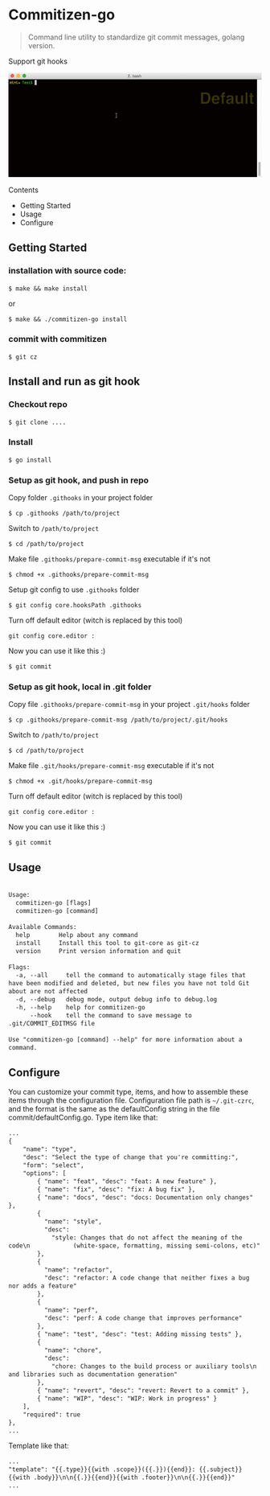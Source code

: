# Commitizen-go
> Command line utility to standardize git commit messages, golang version.

Support git hooks

![demo](docs/images/demo.gif)

Contents
- Getting Started
- Usage
- Configure

## Getting Started
### installation with source code:
```
$ make && make install
```
or 
```
$ make && ./commitizen-go install
```
### commit with commitizen
```
$ git cz
```

## Install and run as git hook

### Checkout repo

```
$ git clone ....
```

### Install

```
$ go install
```

### Setup as git hook, and push in repo

Copy folder `.githooks` in your project folder

```
$ cp .githooks /path/to/project
```
Switch to `/path/to/project`

```
$ cd /path/to/project
```
Make file `.githooks/prepare-commit-msg` executable if it's not

```
$ chmod +x .githooks/prepare-commit-msg
```

Setup git config to use `.githooks` folder

```
$ git config core.hooksPath .githooks
```
Turn off default editor (witch is replaced by this tool)

```
git config core.editor :
```
Now you can use it like this :)

```
$ git commit
```

### Setup as git hook, local in .git folder

Copy file `.githooks/prepare-commit-msg` in your project `.git/hooks` folder

```
$ cp .githooks/prepare-commit-msg /path/to/project/.git/hooks
```
Switch to `/path/to/project`

```
$ cd /path/to/project
```
Make file `.git/hooks/prepare-commit-msg` executable if it's not

```
$ chmod +x .git/hooks/prepare-commit-msg
```
Turn off default editor (witch is replaced by this tool)

```
git config core.editor :
```
Now you can use it like this :)

```
$ git commit
```


## Usage
```

Usage:
  commitizen-go [flags]
  commitizen-go [command]

Available Commands:
  help        Help about any command
  install     Install this tool to git-core as git-cz
  version     Print version information and quit

Flags:
  -a, --all     tell the command to automatically stage files that have been modified and deleted, but new files you have not told Git about are not affected
  -d, --debug   debug mode, output debug info to debug.log
  -h, --help    help for commitizen-go
      --hook    tell the command to save message to .git/COMMIT_EDITMSG file

Use "commitizen-go [command] --help" for more information about a command.
```

## Configure
You can customize your commit type, items, and how to assemble these items through the configuration file.
Configuration file path is `~/.git-czrc`, and the format is the same as the defaultConfig string in the file commit/defaultConfig.go.
Type item like that:
```
...
{
	"name": "type",
	"desc": "Select the type of change that you're committing:",
	"form": "select",
	"options": [
		{ "name": "feat", "desc": "feat: A new feature" },
		{ "name": "fix", "desc": "fix: A bug fix" },
		{ "name": "docs", "desc": "docs: Documentation only changes" },
		{
		  "name": "style",
		  "desc":
			"style: Changes that do not affect the meaning of the code\n            (white-space, formatting, missing semi-colons, etc)"
		},
		{
		  "name": "refactor",
		  "desc": "refactor: A code change that neither fixes a bug nor adds a feature"
		},
		{
		  "name": "perf",
		  "desc": "perf: A code change that improves performance"
		},
		{ "name": "test", "desc": "test: Adding missing tests" },
		{
		  "name": "chore",
		  "desc":
			"chore: Changes to the build process or auxiliary tools\n            and libraries such as documentation generation"
		},
		{ "name": "revert", "desc": "revert: Revert to a commit" },
		{ "name": "WIP", "desc": "WIP: Work in progress" }
	],
	"required": true
},
...
```
Template like that:
```
...
"template": "{{.type}}{{with .scope}}({{.}}){{end}}: {{.subject}}{{with .body}}\n\n{{.}}{{end}}{{with .footer}}\n\n{{.}}{{end}}"
...
```
